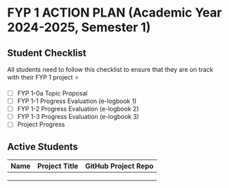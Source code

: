 # FYP 1 ACTION PLAN (Academic Year 2024-2025, Semester 1)

## Student Checklist

All students need to follow this checklist to ensure that they are on track with their FYP 1 project :star: 

- [ ] FYP 1-0a Topic Proposal
- [ ] FYP 1-1 Progress Evaluation (e-logbook 1)
- [ ] FYP 1-2 Progress Evaluation (e-logbook 2)
- [ ] FYP 1-3 Progress Evaluation (e-logbook 3)
- [ ] Project Progress

## Active Students

| Name | Project Title | GitHub Project Repo |
|------|---------------|---------------------|
|      |               |                     |
|      |               |                     |
|      |               |                     |








